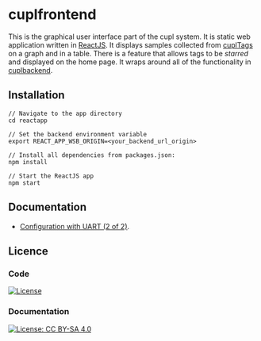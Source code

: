 # cuplfrontend
This is the graphical user interface part of the cupl system. It is static web application written in [ReactJS](https://reactjs.org/). It displays samples collected from   [cuplTags](https://github.com/cuplsensor/cupltag) on a graph and in a table. There is a feature that allows tags to be *starred* and displayed on the home page. It wraps around all of the functionality in [cuplbackend](https://github.com/cuplsensor/cuplbackend).

## Installation

```
// Navigate to the app directory
cd reactapp

// Set the backend environment variable
export REACT_APP_WSB_ORIGIN=<your_backend_url_origin>

// Install all dependencies from packages.json:
npm install

// Start the ReactJS app
npm start
```

## Documentation

* [Configuration with UART (2 of 2)](https://github.com/cuplsensor/cuplfrontend/blob/master/docs/guides/configUARTpt2/index.md).

## Licence

### Code

[![License](https://img.shields.io/badge/License-Apache%202.0-blue.svg)](https://opensource.org/licenses/Apache-2.0)

### Documentation

[![License: CC BY-SA 4.0](https://img.shields.io/badge/License-CC%20BY--SA%204.0-lightgrey.svg)](https://creativecommons.org/licenses/by-sa/4.0/)
